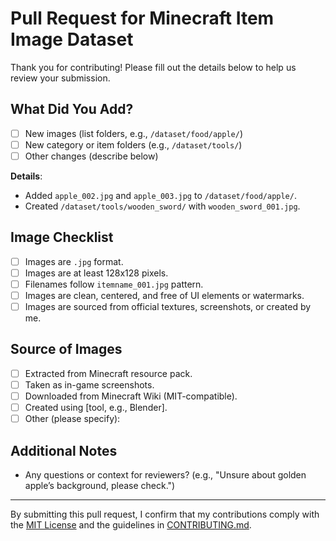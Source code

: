 # Pull Request for Minecraft Item Image Dataset

Thank you for contributing! Please fill out the details below to help us review your submission.

## What Did You Add?

- [ ] New images (list folders, e.g., `/dataset/food/apple/`)
- [ ] New category or item folders (e.g., `/dataset/tools/`)
- [ ] Other changes (describe below)

**Details**:

- Added `apple_002.jpg` and `apple_003.jpg` to `/dataset/food/apple/`.
- Created `/dataset/tools/wooden_sword/` with `wooden_sword_001.jpg`.

## Image Checklist

- [ ] Images are `.jpg` format.
- [ ] Images are at least 128x128 pixels.
- [ ] Filenames follow `itemname_001.jpg` pattern.
- [ ] Images are clean, centered, and free of UI elements or watermarks.
- [ ] Images are sourced from official textures, screenshots, or created by me.

## Source of Images

- [ ] Extracted from Minecraft resource pack.
- [ ] Taken as in-game screenshots.
- [ ] Downloaded from Minecraft Wiki (MIT-compatible).
- [ ] Created using [tool, e.g., Blender].
- [ ] Other (please specify):

## Additional Notes

- Any questions or context for reviewers? (e.g., "Unsure about golden apple’s background, please check.")

---

By submitting this pull request, I confirm that my contributions comply with the [MIT License](LICENSE) and the guidelines in [CONTRIBUTING.md](CONTRIBUTING.md).
